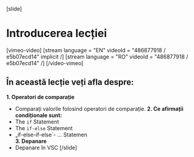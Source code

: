 [slide]
# Introducerea lecției
[vimeo-video]
[stream language = "EN" videoId = "486877918 / e5b07ecd14" implicit /]
[stream language = "RO" videoId = "486877918 / e5b07ecd14" /]
[/video-vimeo]
## În această lecție veți afla despre:
**1. Operatori de comparație**
- Comparați valorile folosind operatori de comparație.
**2. Ce afirmații condiționale sunt:**
- The `if` Statement                            
- The `if-else` Statement                  
- „if-else-if-else`- ... Statemen        
**3. Depanare**
- Depanare în VSC
[/slide]
